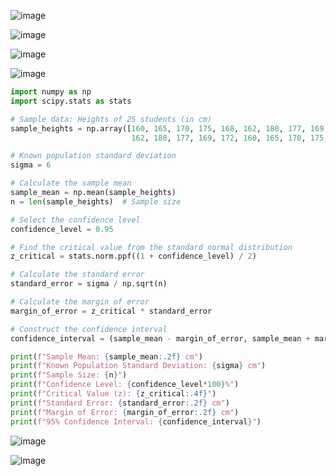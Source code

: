 ![image](https://github.com/yangshiteng/Data-Science-Learning-Path/assets/60442877/d18e6012-348a-4eac-934c-4a49e2ac8350)

![image](https://github.com/yangshiteng/Data-Science-Learning-Path/assets/60442877/cef239d1-a235-4189-b95c-c70e4a739710)

![image](https://github.com/yangshiteng/Data-Science-Learning-Path/assets/60442877/463430bb-7f2a-4268-b757-bff5c24c0558)

![image](https://github.com/yangshiteng/Data-Science-Learning-Path/assets/60442877/cc7278f5-a6de-49fd-89ce-6c81333749e0)

```python
import numpy as np
import scipy.stats as stats

# Sample data: Heights of 25 students (in cm)
sample_heights = np.array([160, 165, 170, 175, 168, 162, 180, 177, 169, 172, 160, 165, 170, 175, 168,
                           162, 180, 177, 169, 172, 160, 165, 170, 175, 168])

# Known population standard deviation
sigma = 6

# Calculate the sample mean
sample_mean = np.mean(sample_heights)
n = len(sample_heights)  # Sample size

# Select the confidence level
confidence_level = 0.95

# Find the critical value from the standard normal distribution
z_critical = stats.norm.ppf((1 + confidence_level) / 2)

# Calculate the standard error
standard_error = sigma / np.sqrt(n)

# Calculate the margin of error
margin_of_error = z_critical * standard_error

# Construct the confidence interval
confidence_interval = (sample_mean - margin_of_error, sample_mean + margin_of_error)

print(f"Sample Mean: {sample_mean:.2f} cm")
print(f"Known Population Standard Deviation: {sigma} cm")
print(f"Sample Size: {n}")
print(f"Confidence Level: {confidence_level*100}%")
print(f"Critical Value (z): {z_critical:.4f}")
print(f"Standard Error: {standard_error:.2f} cm")
print(f"Margin of Error: {margin_of_error:.2f} cm")
print(f"95% Confidence Interval: {confidence_interval}")
```
![image](https://github.com/yangshiteng/Data-Science-Learning-Path/assets/60442877/246e236a-e6d5-48f9-b438-fcde887e751d)

![image](https://github.com/yangshiteng/Data-Science-Learning-Path/assets/60442877/0fc01093-85a0-4810-8bb6-ee4ceaf71d79)


